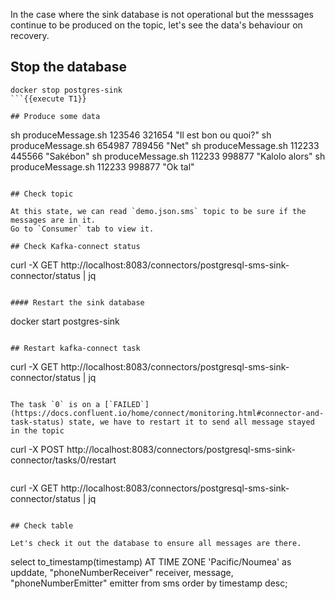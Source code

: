In the case where the sink database is not operational but the messsages continue to be produced on the topic, let's see the data's behaviour on recovery.

## Stop the database

```
docker stop postgres-sink
```{{execute T1}}

## Produce some data

```
sh produceMessage.sh 123546 321654 "Il est bon ou quoi?"
sh produceMessage.sh 654987 789456 "Net"
sh produceMessage.sh 112233 445566 "Sakébon"
sh produceMessage.sh 112233 998877 "Kalolo alors"
sh produceMessage.sh 112233 998877 "Ok tal"
```{{execute T2}}

## Check topic

At this state, we can read `demo.json.sms` topic to be sure if the messages are in it.
Go to `Consumer` tab to view it.

## Check Kafka-connect status

```
curl -X GET http://localhost:8083/connectors/postgresql-sms-sink-connector/status | jq
```{{execute T1}}

#### Restart the sink database

```
docker start postgres-sink
```{{execute T1}}

## Restart kafka-connect task

```
curl -X GET http://localhost:8083/connectors/postgresql-sms-sink-connector/status | jq
```{{execute T1}}

The task `0` is on a [`FAILED`](https://docs.confluent.io/home/connect/monitoring.html#connector-and-task-status) state, we have to restart it to send all message stayed in the topic

```
curl -X POST http://localhost:8083/connectors/postgresql-sms-sink-connector/tasks/0/restart
```{{execute T1}}

```
curl -X GET http://localhost:8083/connectors/postgresql-sms-sink-connector/status | jq
```{{execute T1}}

## Check table

Let's check it out the database to ensure all messages are there.

```
select
    to_timestamp(timestamp) AT TIME ZONE 'Pacific/Noumea' as upddate,
    "phoneNumberReceiver" receiver,
    message,
    "phoneNumberEmitter" emitter
from sms
order by timestamp desc;
```{{execute T4}}